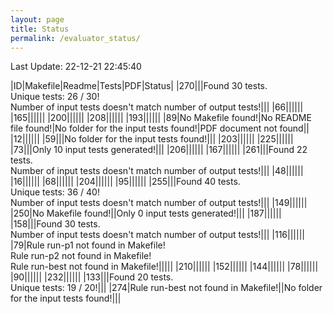 ```yaml
---
layout: page
title: Status
permalink: /evaluator_status/
---
```

Last Update: 22-12-21 22:45:40

|ID|Makefile|Readme|Tests|PDF|Status|
|270|<i class="fa fa-check"></i>|<i class="fa fa-check"></i>|Found 30 tests.<br>Unique tests: 26 / 30!<br>Number of input tests doesn't match number of output tests!|<i class="fa fa-check"></i>|<i class="fa fa-bug"></i>|
|66|<i class="fa fa-check"></i>|<i class="fa fa-check"></i>|<i class="fa fa-check"></i>|<i class="fa fa-check"></i>|<i class="fa fa-check"></i>|
|165|<i class="fa fa-check"></i>|<i class="fa fa-check"></i>|<i class="fa fa-check"></i>|<i class="fa fa-check"></i>|<i class="fa fa-check"></i>|
|200|<i class="fa fa-check"></i>|<i class="fa fa-check"></i>|<i class="fa fa-check"></i>|<i class="fa fa-check"></i>|<i class="fa fa-check"></i>|
|208|<i class="fa fa-check"></i>|<i class="fa fa-check"></i>|<i class="fa fa-check"></i>|<i class="fa fa-check"></i>|<i class="fa fa-check"></i>|
|193|<i class="fa fa-check"></i>|<i class="fa fa-check"></i>|<i class="fa fa-check"></i>|<i class="fa fa-check"></i>|<i class="fa fa-check"></i>|
|89|No Makefile found!|No README file found!|No folder for the input tests found!|PDF document not found|<i class="fa fa-bug"></i>|
|12|<i class="fa fa-check"></i>|<i class="fa fa-check"></i>|<i class="fa fa-check"></i>|<i class="fa fa-check"></i>|<i class="fa fa-check"></i>|
|59|<i class="fa fa-check"></i>|<i class="fa fa-check"></i>|No folder for the input tests found!|<i class="fa fa-check"></i>|<i class="fa fa-bug"></i>|
|203|<i class="fa fa-check"></i>|<i class="fa fa-check"></i>|<i class="fa fa-check"></i>|<i class="fa fa-check"></i>|<i class="fa fa-check"></i>|
|225|<i class="fa fa-check"></i>|<i class="fa fa-check"></i>|<i class="fa fa-check"></i>|<i class="fa fa-check"></i>|<i class="fa fa-check"></i>|
|73|<i class="fa fa-check"></i>|<i class="fa fa-check"></i>|Only 10 input tests generated!|<i class="fa fa-check"></i>|<i class="fa fa-bug"></i>|
|206|<i class="fa fa-check"></i>|<i class="fa fa-check"></i>|<i class="fa fa-check"></i>|<i class="fa fa-check"></i>|<i class="fa fa-check"></i>|
|167|<i class="fa fa-check"></i>|<i class="fa fa-check"></i>|<i class="fa fa-check"></i>|<i class="fa fa-check"></i>|<i class="fa fa-check"></i>|
|261|<i class="fa fa-check"></i>|<i class="fa fa-check"></i>|Found 22 tests.<br>Number of input tests doesn't match number of output tests!|<i class="fa fa-check"></i>|<i class="fa fa-bug"></i>|
|48|<i class="fa fa-check"></i>|<i class="fa fa-check"></i>|<i class="fa fa-check"></i>|<i class="fa fa-check"></i>|<i class="fa fa-check"></i>|
|16|<i class="fa fa-check"></i>|<i class="fa fa-check"></i>|<i class="fa fa-check"></i>|<i class="fa fa-check"></i>|<i class="fa fa-check"></i>|
|68|<i class="fa fa-check"></i>|<i class="fa fa-check"></i>|<i class="fa fa-check"></i>|<i class="fa fa-check"></i>|<i class="fa fa-check"></i>|
|204|<i class="fa fa-check"></i>|<i class="fa fa-check"></i>|<i class="fa fa-check"></i>|<i class="fa fa-check"></i>|<i class="fa fa-check"></i>|
|95|<i class="fa fa-check"></i>|<i class="fa fa-check"></i>|<i class="fa fa-check"></i>|<i class="fa fa-check"></i>|<i class="fa fa-check"></i>|
|255|<i class="fa fa-check"></i>|<i class="fa fa-check"></i>|Found 40 tests.<br>Unique tests: 36 / 40!<br>Number of input tests doesn't match number of output tests!|<i class="fa fa-check"></i>|<i class="fa fa-bug"></i>|
|149|<i class="fa fa-check"></i>|<i class="fa fa-check"></i>|<i class="fa fa-check"></i>|<i class="fa fa-check"></i>|<i class="fa fa-check"></i>|
|250|No Makefile found!|<i class="fa fa-check"></i>|Only 0 input tests generated!|<i class="fa fa-check"></i>|<i class="fa fa-bug"></i>|
|187|<i class="fa fa-check"></i>|<i class="fa fa-check"></i>|<i class="fa fa-check"></i>|<i class="fa fa-check"></i>|<i class="fa fa-check"></i>|
|158|<i class="fa fa-check"></i>|<i class="fa fa-check"></i>|Found 30 tests.<br>Number of input tests doesn't match number of output tests!|<i class="fa fa-check"></i>|<i class="fa fa-bug"></i>|
|116|<i class="fa fa-check"></i>|<i class="fa fa-check"></i>|<i class="fa fa-check"></i>|<i class="fa fa-check"></i>|<i class="fa fa-check"></i>|
|79|Rule run-p1 not found in Makefile!<br>Rule run-p2 not found in Makefile!<br>Rule run-best not found in Makefile!|<i class="fa fa-check"></i>|<i class="fa fa-check"></i>|<i class="fa fa-check"></i>|<i class="fa fa-check"></i>|
|210|<i class="fa fa-check"></i>|<i class="fa fa-check"></i>|<i class="fa fa-check"></i>|<i class="fa fa-check"></i>|<i class="fa fa-check"></i>|
|152|<i class="fa fa-check"></i>|<i class="fa fa-check"></i>|<i class="fa fa-check"></i>|<i class="fa fa-check"></i>|<i class="fa fa-check"></i>|
|144|<i class="fa fa-check"></i>|<i class="fa fa-check"></i>|<i class="fa fa-check"></i>|<i class="fa fa-check"></i>|<i class="fa fa-check"></i>|
|78|<i class="fa fa-check"></i>|<i class="fa fa-check"></i>|<i class="fa fa-check"></i>|<i class="fa fa-check"></i>|<i class="fa fa-check"></i>|
|90|<i class="fa fa-check"></i>|<i class="fa fa-check"></i>|<i class="fa fa-check"></i>|<i class="fa fa-check"></i>|<i class="fa fa-check"></i>|
|232|<i class="fa fa-check"></i>|<i class="fa fa-check"></i>|<i class="fa fa-check"></i>|<i class="fa fa-check"></i>|<i class="fa fa-check"></i>|
|133|<i class="fa fa-check"></i>|<i class="fa fa-check"></i>|Found 20 tests.<br>Unique tests: 19 / 20!|<i class="fa fa-check"></i>|<i class="fa fa-bug"></i>|
|274|Rule run-best not found in Makefile!|<i class="fa fa-check"></i>|No folder for the input tests found!|<i class="fa fa-check"></i>|<i class="fa fa-bug"></i>|
